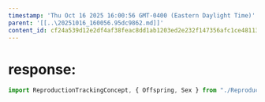 ```yaml
---
timestamp: 'Thu Oct 16 2025 16:00:56 GMT-0400 (Eastern Daylight Time)'
parent: '[[..\20251016_160056.95dc9862.md]]'
content_id: cf24a539d12e2df4af38feac8dd1ab1203ed2e232f147356afc1ce4811324c1f
---
```


# response:

```typescript
import ReproductionTrackingConcept, { Offspring, Sex } from "./ReproductionTrackingConcept.ts";
```
